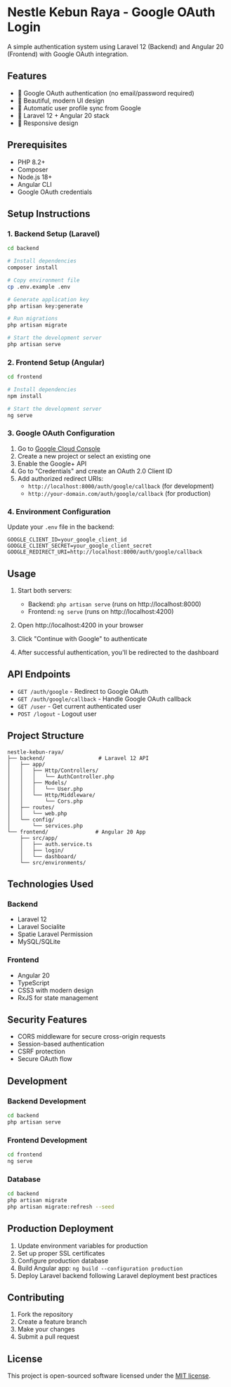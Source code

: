 # Nestle Kebun Raya - Google OAuth Login

A simple authentication system using Laravel 12 (Backend) and Angular 20 (Frontend) with Google OAuth integration.

## Features

- 🔐 Google OAuth authentication (no email/password required)
- 🎨 Beautiful, modern UI design
- 🔄 Automatic user profile sync from Google
- 🚀 Laravel 12 + Angular 20 stack
- 📱 Responsive design

## Prerequisites

- PHP 8.2+
- Composer
- Node.js 18+
- Angular CLI
- Google OAuth credentials

## Setup Instructions

### 1. Backend Setup (Laravel)

```bash
cd backend

# Install dependencies
composer install

# Copy environment file
cp .env.example .env

# Generate application key
php artisan key:generate

# Run migrations
php artisan migrate

# Start the development server
php artisan serve
```

### 2. Frontend Setup (Angular)

```bash
cd frontend

# Install dependencies
npm install

# Start the development server
ng serve
```

### 3. Google OAuth Configuration

1. Go to [Google Cloud Console](https://console.cloud.google.com/)
2. Create a new project or select an existing one
3. Enable the Google+ API
4. Go to "Credentials" and create an OAuth 2.0 Client ID
5. Add authorized redirect URIs:
   - `http://localhost:8000/auth/google/callback` (for development)
   - `http://your-domain.com/auth/google/callback` (for production)

### 4. Environment Configuration

Update your `.env` file in the backend:

```env
GOOGLE_CLIENT_ID=your_google_client_id
GOOGLE_CLIENT_SECRET=your_google_client_secret
GOOGLE_REDIRECT_URI=http://localhost:8000/auth/google/callback
```

## Usage

1. Start both servers:
   - Backend: `php artisan serve` (runs on http://localhost:8000)
   - Frontend: `ng serve` (runs on http://localhost:4200)

2. Open http://localhost:4200 in your browser

3. Click "Continue with Google" to authenticate

4. After successful authentication, you'll be redirected to the dashboard

## API Endpoints

- `GET /auth/google` - Redirect to Google OAuth
- `GET /auth/google/callback` - Handle Google OAuth callback
- `GET /user` - Get current authenticated user
- `POST /logout` - Logout user

## Project Structure

```
nestle-kebun-raya/
├── backend/                 # Laravel 12 API
│   ├── app/
│   │   ├── Http/Controllers/
│   │   │   └── AuthController.php
│   │   ├── Models/
│   │   │   └── User.php
│   │   └── Http/Middleware/
│   │       └── Cors.php
│   ├── routes/
│   │   └── web.php
│   └── config/
│       └── services.php
└── frontend/               # Angular 20 App
    ├── src/app/
    │   ├── auth.service.ts
    │   ├── login/
    │   └── dashboard/
    └── src/environments/
```

## Technologies Used

### Backend
- Laravel 12
- Laravel Socialite
- Spatie Laravel Permission
- MySQL/SQLite

### Frontend
- Angular 20
- TypeScript
- CSS3 with modern design
- RxJS for state management

## Security Features

- CORS middleware for secure cross-origin requests
- Session-based authentication
- CSRF protection
- Secure OAuth flow

## Development

### Backend Development
```bash
cd backend
php artisan serve
```

### Frontend Development
```bash
cd frontend
ng serve
```

### Database
```bash
cd backend
php artisan migrate
php artisan migrate:refresh --seed
```

## Production Deployment

1. Update environment variables for production
2. Set up proper SSL certificates
3. Configure production database
4. Build Angular app: `ng build --configuration production`
5. Deploy Laravel backend following Laravel deployment best practices

## Contributing

1. Fork the repository
2. Create a feature branch
3. Make your changes
4. Submit a pull request

## License

This project is open-sourced software licensed under the [MIT license](https://opensource.org/licenses/MIT). 